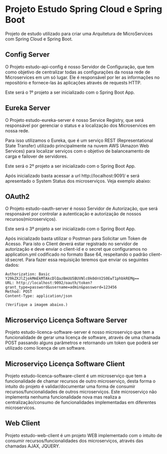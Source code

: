 # Projeto Estudo Spring Cloud e Spring Boot

Projeto de estudo utilizado para criar uma Arquitetura de MicroServices com Spring Cloud e Spring Boot.

## Config Server

O Projeto estudo-api-config é nosso Servidor de Configuração, que tem como objetivo de centralizar todas as configurações da nossa rede de Microservices em um só lugar. Ele é responsável por ler as informações no repositório e fornece-las às aplicações através de requests HTTP.

Este será o 1º projeto a ser inicializado com o Spring Boot App.

## Eureka Server

O Projeto estudo-eureka-server é nosso Service Registry, que será responsável por gerenciar o status e a localização dos Microservices em nossa rede. 

Para isso utilizamos o Eureka, que é um serviço REST (Representational State Transfer) utilizado principalmente na nuvem AWS (Amazon Web Services) para localizar serviços com o objetivo de balanceamento de carga e failover de servidores.

Este será o 2º projeto a ser inicializado com o Spring Boot App. 

Após inicializado basta acessar a url http://localhost:9091/ e será apresentado o System Status dos microserviços. Veja exemplo abaixo:

## OAuth2

O Projeto estudo-oauth-server é nosso Servidor de Autorização, que será responsável por controlar a autenticação e autorização de nossos recursos(microserviços). 

Este será o 3º projeto a ser inicializado com o Spring Boot App. 

Após inicializado basta utilizar o Postman para Solicitar um Token de Acesso. Para isto o Client deverá estar registrado no servidor de autorização e deve enviar o client-id e o secret que configuramos no application.yml codificado no formato Base 64, respeitando o padrão client-id:secret. Para fazer essa requisição teremos que enviar os seguintes dados:

```
Authorization: Basic Y29kZXJlZjokMmEkMTAkcDlQazBmUU5BUVNlc0k0dnV2S0EwT1phbkREMg==
URL: http://localhost:9092/oauth/token?grant_type=password&username=admin&password=123456
Method: POST
Content-Type: application/json

(Verifique a imagem abaixo.)
```

## Microserviço Licença Software Server

Projeto estudo-licenca-software-server é nosso microserviço que tem a funcionalidade de gerar uma licença de software, através de uma chamada POST passando alguns parâmetros e retornando um token que poderá ser utilizado como licença de um software.

## Microserviço Licença Software Client

Projeto estudo-licenca-software-client é um microserviço que tem a funcionalidade de chamar recursos de outro microserviço, desta forma o intuito do projeto é validar/documentar uma forma de consumir recursos/funcionalidades de outros microserviços. Este microserviço não implementa nenhuma funcionalidade nova mas realiza a centralização/consumo de funcionalidades implementadas em diferentes microservicos.

## Web Client

Projeto estudo-web-client é um projeto WEB implementado com o intuito de consumir recursos/funcionalidades dos microserviços, através das chamadas AJAX, JQUERY.
